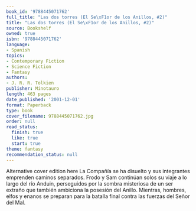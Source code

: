 ```yaml
---
book_id: '9788445071762'
full_title: "Las dos torres (El Se\xF1or de los Anillos, #2)"
title: "Las dos torres (El Se\xF1or de los Anillos, #2)"
source: Bookshelf
owned: true
isbn: '9788445071762'
language:
- Spanish
topics:
- Contemporary Fiction
- Science Fiction
- Fantasy
authors:
- J. R. R. Tolkien
publisher: Minotauro
length: 463 pages
date_published: '2001-12-01'
format: Paperback
type: book
cover_filename: 9788445071762.jpg
order: null
read_status:
  finish: true
  like: true
  start: true
theme: fantasy
recommendation_status: null
---
```

Alternative cover edition here
La Compañía se ha disuelto y sus integrantes emprenden caminos separados. Frodo y Sam continúan solos su viaje a lo largo del río Anduin, perseguidos por la sombra misteriosa de un ser extraño que también ambiciona la posesión del Anillo. Mientras, hombres, elfos y enanos se preparan para la batalla final contra las fuerzas del Señor del Mal.
